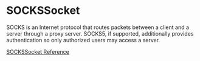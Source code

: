 # SOCKSSocket

SOCKS is an Internet protocol that routes packets between a client and a
server through a proxy server.  SOCKS5, if supported, additionally provides
authentication so only authorized users may access a server.

[SOCKSSocket Reference](https://ruby-doc.org/stdlib-2.6/libdoc/socket/rdoc/SOCKSSocket.html)